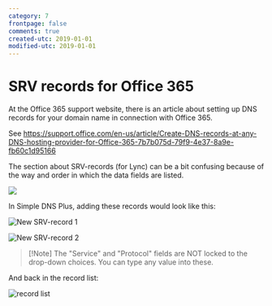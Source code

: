 ```yaml
---
category: 7
frontpage: false
comments: true
created-utc: 2019-01-01
modified-utc: 2019-01-01
---
```

# SRV records for Office 365

At the Office 365 support website, there is an article about setting up DNS records for your domain name in connection with Office 365.

See <https://support.office.com/en-us/article/Create-DNS-records-at-any-DNS-hosting-provider-for-Office-365-7b7b075d-79f9-4e37-8a9e-fb60c1d95166>

The section about SRV-records (for Lync) can be a bit confusing because of the way and order in which the data fields are listed.

![](img/122/1.png)

In Simple DNS Plus, adding these records would look like this:

![New SRV-record 1](img/122/2.png)

![New SRV-record 2](img/122/3.png)

> [!Note] The "Service" and "Protocol" fields are NOT locked to the drop-down choices. You can type any value into these.

And back in the record list:

![record list](img/122/4.png)